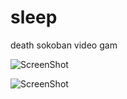 sleep
=====

death sokoban video gam

![ScreenShot](http://i.imgur.com/GlhCCJ4.png)

![ScreenShot](http://i.imgur.com/N0QwgCq.png)
